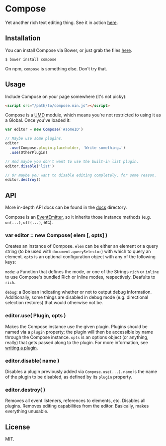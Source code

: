 # Compose

Yet another rich text editing thing. See it in action [here](lucthev.github.io/compose/).

## Installation

You can install Compose via Bower, or just grab the files [here](https://github.com/lucthev/compose/releases/).

```
$ bower install compose
```

On npm, `compose` is something else. Don't try that.

## Usage

Include Compose on your page somewhere (it's not picky):

```html
<script src="/path/to/compose.min.js"></script>
```

Compose is a [UMD](https://github.com/umdjs/umd) module, which means you're not restricted to using it as a Global. Once you've loaded it:

```javascript
var editor = new Compose('#someID')

// Maybe use some plugins.
editor
  .use(Compose.plugin.placeholder, 'Write something…')
  .use(OtherPlugin)

// And maybe you don't want to use the built-in list plugin.
editor.disable('list')

// Or maybe you want to disable editing completely, for some reason.
editor.destroy()
```

## API

More in-depth API docs can be found in the [docs](https://github.com/lucthev/compose/tree/master/docs/) directory.

Compose is an [EventEmitter](http://git.io/ee), so it inherits those instance methods (e.g. `on(...)`, `off(...)`, etc).

### var editor = new Compose( elem [, opts] )

Creates an instance of Compose. `elem` can be either an element or a query string (to be used with `document.querySelector`) with which to query an element. `opts` is an optional configuration object with any of the following keys:

`mode`: a Function that defines the mode, or one of the Strings `rich` or `inline` to use Compose's bundled Rich or Inline modes, respectively. Deafults to `rich`.

`debug`: a Boolean indicating whether or not to output debug information. Additionally, some things are disabled in debug mode (e.g. directional selection restores) that would otherwise not be.

### editor.use( Plugin, opts )

Makes the Compose instance use the given plugin. Plugins should be named via a `plugin` property; the plugin will then be accessible by name through the Compose instance. `opts` is an options object (or anything, really) that gets passed along to the plugin. For more information, see [writing a plugin](https://github.com/lucthev/compose/tree/master/docs/plugins/).

### editor.disable( name )

Disables a plugin previously added via `Compose.use(...)`. `name` is the name of the plugin to be disabled, as defined by its `plugin` property.

### editor.destroy( )

Removes all event listeners, references to elements, etc. Disables all plugins. Removes editing capabilities from the editor. Basically, makes everything unusable.

## License

MIT.
